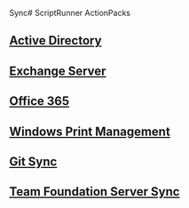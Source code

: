  Sync# ScriptRunner ActionPacks

## [Active Directory](./ActiveDirectory)

## [Exchange Server](./Exchange)

## [Office 365](./O365)

## [Windows Print Management](./PrintManagement)

## [Git Sync](./GitSync)

## [Team Foundation Server Sync](./TFS)
